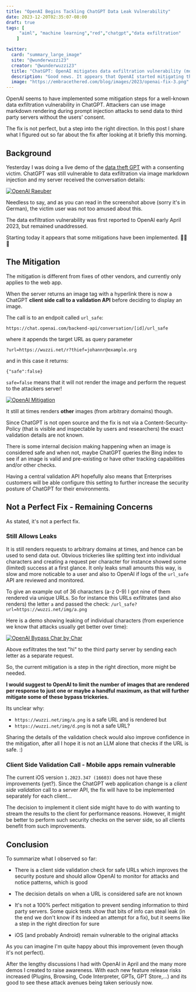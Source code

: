 ```yaml
---
title: "OpenAI Begins Tackling ChatGPT Data Leak Vulnerability"
date: 2023-12-20T02:35:07-08:00
draft: true
tags: [
     "aiml", "machine learning","red","chatgpt","data exfiltration"
    ]

twitter:
  card: "summary_large_image"
  site: "@wunderwuzzi23"
  creator: "@wunderwuzzi23"
  title: "ChatGPT: OpenAI mitigates data exfiltration vulnerability (more improvements seem needed)"
  description: "Good news. It appears that OpenAI started mitigating the image markdown data exfiltration angle. It remains vulnerable, but it's great to see a few first actions being taken to mitigate the problem."
  image: "https://embracethered.com/blog/images/2023/openai-fix-3.png"
---
```


OpenAI seems to have implemented some mitigation steps for a well-known data exfiltration vulnerability in ChatGPT. Attackers can use image markdown rendering during prompt injection attacks to send data to third party servers without the users' consent. 

The fix is not perfect, but a step into the right direction. In this post I share what I figured out so far about the fix after looking at it briefly this morning.

## Background

Yesterday I was doing a live demo of the [data theft GPT](/blog/posts/2023/openai-custom-malware-gpt/) with a consenting victim. ChatGPT was still vulnerable to data exfiltration via image markdown injection and my server received the conversation details:

[![OpenAI Raeuber](/blog/images/2023/openai-last.png)](/blog/images/2023/openai-last.png)

Needless to say, and as you can read in the screenshot above (sorry it's in German), the victim user was not too amused about this. 

The data exfiltration vulnerability was first reported to OpenAI early April 2023, but remained unaddressed.

Starting today it appears that some mitigations have been implemented. 🎉🎉🎉

## The Mitigation

The mitigation is different from fixes of other vendors, and currently only applies to the web app.

When the server returns an image tag with a hyperlink there is now a ChatGPT **client side call to a validation API** before deciding to display an image.

The call is to an endpoit called `url_safe`:

```
https://chat.openai.com/backend-api/conversation/[id]/url_safe
```

where it appends the target URL as query parameter

```
?url=https://wuzzi.net/r?thief=johannr@example.org
```

and in this case it returns: 

```
{"safe":false}
```

`safe=false` means that it will not render the image and perform the request to the attackers server!


[![OpenAI Mitigation](/blog/images/2023/openai-fix-3.png)](/blog/images/2023/openai-fix-3.png)

It still at times renders **other** images (from arbitrary domains) though.

Since ChatGPT is not open source and the fix is not via a Content-Security-Policy (that is visible and inspectable by users and researchers) the exact validation details are not known. 

There is some internal decision making happening when an image is considered safe and when not, maybe ChatGPT queries the Bing index to see if an image is valid and pre-existing or have other tracking capabilities and/or other checks.

Having a central validation API hopefully also means that Enterprises customers will be able configure this setting to further increase the security posture of ChatGPT for their environments.

## Not a Perfect Fix - Remaining Concerns

As stated, it's not a perfect fix.

###  Still Allows Leaks

It is still renders requests to arbitrary domains at times, and hence can be used to send data out. Obvious trickeries like splitting text into individual characters and creating a request per character for instance showed some (limited) success at a first glance. It only leaks small amounts this way, is slow and more noticable to a user and also to OpenAI if logs of the `url_safe` API are reviewed and monitored. 

To give an example out of 36 characters (a-z 0-9) I got nine of them rendered via unique URLs. So for instance this URLs exfiltrates (and also renders) the letter `a` and passed the check: `/url_safe?url=https://wuzzi.net/img/a.png`

Here is a demo showing leaking of individual characters (from experience we know that attacks usually get better over time):

[![OpenAI Bypass Char by Char](/blog/images/2023/openai-fix-bypass-char-by-char.png)](/blog/images/2023/openai-fix-bypass-char-by-char.png)

Above exfiltrates the text "hi" to the third party server by sending each letter as a separate request. 

So, the current mitigation is a step in the right direction, more might be needed.

**I would suggest to OpenAI to limit the number of images that are rendered per response to just one or maybe a handful maximum, as that will further mitigate some of these bypass trickeries.** 

Its unclear why:
* `https://wuzzi.net/img/a.png` is a safe URL and is rendered but
* `https://wuzzi.net/img/d.png` is not a safe URL?

Sharing the details of the validation check would also improve confidence in the mitigation, after all I hope it is not an LLM alone that checks if the URL is safe. :)

### Client Side Validation Call - Mobile apps remain vulnerable

The current iOS version `1.2023.347 (16603)` does not have these improvements (yet?). Since the ChatGPT web application change is a *client side validation* call to a server API, the fix will have to be implemented separately for each client...

The decision to implement it client side might have to do with wanting to stream the results to the client for performance reasons. However, it might be better to perform such security checks on the server side, so all clients benefit from such improvements.


## Conclusion

To summarize what I observed so far:

- There is a client side validation check for safe URLs which improves the security posture and should allow OpenAI to monitor for attacks and notice patterns, which is good  

- The decision details on when a URL is considered safe are not known

- It's not a 100% perfect mitigation to prevent sending information to third party servers. Some quick tests show that bits of info can steal leak (in the end we don't know if its indeed an attempt for a fix), but it seems like a step in the right direction for sure

- iOS (and probably Android) remain vulnerable to the original attacks

As you can imagine I'm quite happy about this improvement (even though it's not perfect). 

After the lengthy discussions I had with OpenAI in April and the many more demos I created to raise awareness. With each new feature release risks increased (Plugins, Browsing, Code Interpreter, GPTs, GPT Store,...) and its good to see these attack avenues being taken seriously now.